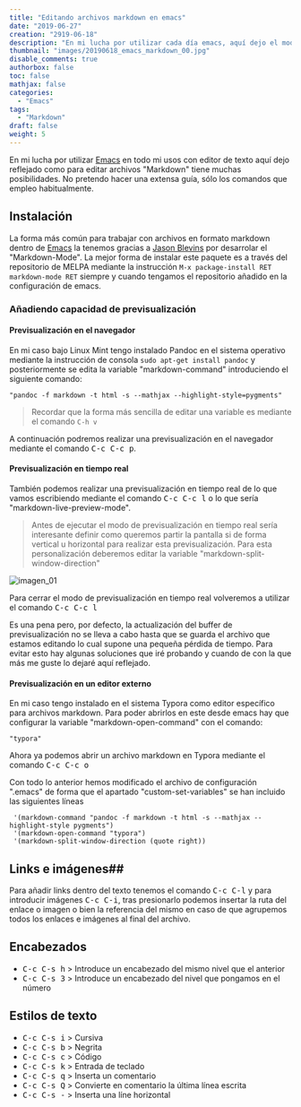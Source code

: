 ```yaml
---
title: "Editando archivos markdown en emacs"
date: "2019-06-27"
creation: "2919-06-18"
description: "En mi lucha por utilizar cada día emacs, aquí dejo el modo en el que trabajo cuando edito archivo markdown"
thumbnail: "images/20190618_emacs_markdown_00.jpg"
disable_comments: true
authorbox: false
toc: false
mathjax: false
categories:
  - "Emacs"
tags:
  - "Markdown"
draft: false
weight: 5
---
```

En mi lucha por utilizar [Emacs] en todo mi usos con editor de texto aquí dejo reflejado como para editar archivos "Markdown" tiene muchas posibilidades.  No pretendo hacer una extensa guía, sólo los comandos que empleo habitualmente.
<!--more-->

## Instalación ##
La forma más común para trabajar con archivos en formato markdown dentro de [Emacs] la tenemos gracias a [Jason Blevins] por desarrolar el "Markdown-Mode".  La mejor forma de instalar este paquete es a través del repositorio de MELPA mediante la instrucción `M-x package-install RET markdown-mode RET` siempre y cuando tengamos el repositorio añadido en la configuración de emacs.

### Añadiendo capacidad de previsualización ###
#### Previsualización en el navegador ####
En mi caso bajo Linux Mint tengo instalado Pandoc en el sistema operativo mediante la instrucción de consola `sudo apt-get install pandoc` y posteriormente se edita la variable "markdown-command" introduciendo el siguiente comando:
```
"pandoc -f markdown -t html -s --mathjax --highlight-style=pygments"
```
> Recordar que la forma más sencilla de editar una variable es mediante el comando `C-h v`

A continuación podremos realizar una previsualización en el navegador mediante el comando <kbd>C-c C-c p</kbd>.

#### Previsualización en tiempo real ####
También podemos realizar una previsualización en tiempo real de lo que vamos escribiendo mediante el comando <kbd>C-c C-c l</kbd> o lo que sería "markdown-live-preview-mode".

> Antes de ejecutar el modo de previsualización en tiempo real sería interesante definir como queremos partir la pantalla si de forma vertical u horizontal para realizar esta previsualización. Para esta personalización deberemos editar la variable "markdown-split-window-direction"

![imagen_01]

Para cerrar el modo de previsualización en tiempo real volveremos a utilizar el comando <kbd>C-c C-c l</kbd>

Es una pena pero, por defecto, la actualización del buffer de previsualización no se lleva a cabo hasta que se guarda el archivo que estamos editando lo cual supone una pequeña pérdida de tiempo. Para evitar esto hay algunas soluciones que iré probando y cuando de con la que más me guste lo dejaré aquí reflejado.

#### Previsualización en un editor externo ####
En mi caso tengo instalado en el sistema Typora como editor específico para archivos markdown. Para poder abrirlos en este desde emacs hay que configurar la variable "markdown-open-command" con el comando:

```
"typora"
```
Ahora ya podemos abrir un archivo markdown en Typora mediante el comando <kbd>C-c C-c o</kbd>

Con todo lo anterior hemos modificado el archivo de configuración ".emacs" de forma que el apartado "custom-set-variables" se han incluido las siguientes líneas

```
 '(markdown-command "pandoc -f markdown -t html -s --mathjax --highlight-style pygments")
 '(markdown-open-command "typora")
 '(markdown-split-window-direction (quote right))
```

## Links e imágenes##
Para añadir links dentro del texto tenemos el comando <kbd>C-c C-l</kbd> y para introducir imágenes <kbd>C-c C-i</kbd>, tras presionarlo podemos insertar la ruta del enlace o imagen o bien la referencia del mismo en caso de que agrupemos todos los enlaces e imágenes al final del archivo.

## Encabezados ##
 - <kbd>C-c C-s h</kbd> > Introduce un encabezado del mismo nivel que el anterior
 - <kbd>C-c C-s 3</kbd> > Introduce un encabezado del nivel que pongamos en el número

## Estilos de texto ##
 - <kbd>C-c C-s i</kbd> > Cursiva
 - <kbd>C-c C-s b</kbd> > Negrita
 - <kbd>C-c C-s c</kbd> > Código
 - <kbd>C-c C-s k</kbd> > Entrada de teclado
 - <kbd>C-c C-s q</kbd> > Inserta un comentario
 - <kbd>C-c C-s Q</kbd> > Convierte en comentario la última línea escrita
 - <kbd>C-c C-s -</kbd> > Inserta una líne horizontal


[Emacs]: https://www.gnu.org/software/emacs/
[Jason Blevins]: https://jblevins.org/projects/markdown-mode/

[imagen_01]: /images/20190618_emacs_markdown_01.jpg

